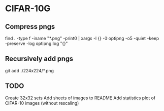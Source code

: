 CIFAR-10G
=========

Compress pngs
-------------

find . -type f -iname "*.png" -print0 | xargs -I {} -0 optipng -o5 -quiet -keep -preserve -log optipng.log "{}"

Recursively add pngs
--------------------

git add ./224x224/\*.png


TODO
----

Create 32x32 sets
Add sheets of images to README
Add statistics plot of CIFAR-10 images (without rescaling)
